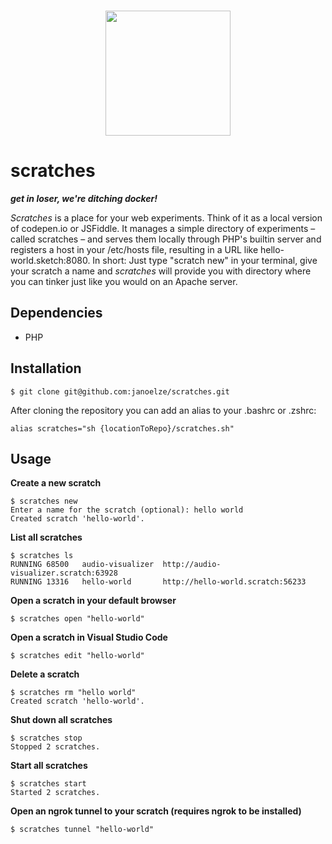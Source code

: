 <p align="center">
  <br>
  <img width="200" src="https://i.imgur.com/wPatf2t.png" />
  <br>
</p>

# scratches

*__get in loser, we're ditching docker!__*

_Scratches_ is a place for your web experiments. Think of it as a local version of codepen.io or JSFiddle. It manages a simple directory of experiments – called scratches – and serves them locally through PHP's builtin server and registers a host in your /etc/hosts file, resulting in a URL like hello-world.sketch:8080. In short: Just type "scratch new" in your terminal, give your scratch a name and _scratches_ will provide you with directory where you can tinker just like you would on an Apache server.

## Dependencies

* PHP

## Installation

```
$ git clone git@github.com:janoelze/scratches.git
```

After cloning the repository you can add an alias to your .bashrc or .zshrc:

```
alias scratches="sh {locationToRepo}/scratches.sh"
```

## Usage

__Create a new scratch__
```
$ scratches new
Enter a name for the scratch (optional): hello world
Created scratch 'hello-world'.
```

__List all scratches__
```
$ scratches ls
RUNNING	68500	audio-visualizer  http://audio-visualizer.scratch:63928
RUNNING	13316	hello-world       http://hello-world.scratch:56233
```

__Open a scratch in your default browser__
```
$ scratches open "hello-world"
```

__Open a scratch in Visual Studio Code__
```
$ scratches edit "hello-world"
```

__Delete a scratch__
```
$ scratches rm "hello world"
Created scratch 'hello-world'.
```

__Shut down all scratches__
```
$ scratches stop
Stopped 2 scratches.
```

__Start all scratches__
```
$ scratches start
Started 2 scratches.
```
__Open an ngrok tunnel to your scratch (requires ngrok to be installed)__
```
$ scratches tunnel "hello-world"
```
